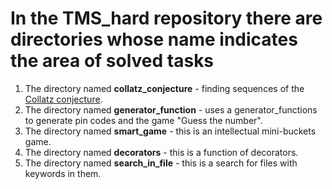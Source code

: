 # **In the TMS_hard repository there are directories whose name indicates the area of solved tasks**

1. The directory named **collatz_conjecture** - finding sequences of
   the [Collatz conjecture](https://en.wikipedia.org/wiki/Collatz_conjecture).
2. The directory named **generator_function** - uses a generator_functions to generate pin codes
   and the game "Guess the number".
3. The directory named **smart_game** - this is an intellectual mini-buckets game.
4. The directory named **decorators**  - this is a function of decorators.
5. The directory named **search_in_file** - this is a search for files with keywords in them. 
